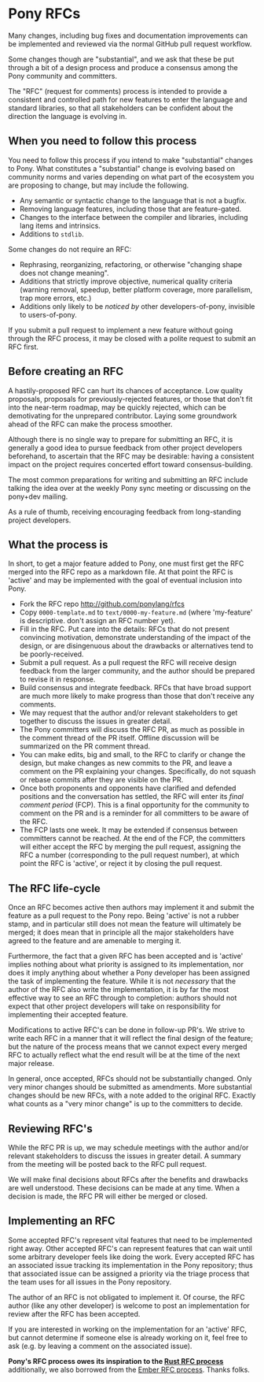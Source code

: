 # Pony RFCs

Many changes, including bug fixes and documentation improvements can be implemented and reviewed via the normal GitHub pull request workflow.

Some changes though are "substantial", and we ask that these be put through a bit of a design process and produce a consensus among the Pony community and committers.

The "RFC" (request for comments) process is intended to provide a consistent and controlled path for new features to enter the language and standard libraries, so that all stakeholders can be confident about the direction the language is evolving in.

## When you need to follow this process

You need to follow this process if you intend to make "substantial" changes to Pony. What constitutes a "substantial" change is evolving based on community norms and varies depending on what part of the ecosystem you are proposing to change, but may include the following.

   - Any semantic or syntactic change to the language that is not a bugfix.
   - Removing language features, including those that are feature-gated.
   - Changes to the interface between the compiler and libraries, including lang items and intrinsics.
   - Additions to `stdlib`.

Some changes do not require an RFC:

   - Rephrasing, reorganizing, refactoring, or otherwise "changing shape does not change meaning".
   - Additions that strictly improve objective, numerical quality criteria (warning removal, speedup, better platform coverage, more parallelism, trap more errors, etc.)
   - Additions only likely to be _noticed by_ other developers-of-pony,
invisible to users-of-pony.

If you submit a pull request to implement a new feature without going
through the RFC process, it may be closed with a polite request to
submit an RFC first.

## Before creating an RFC

A hastily-proposed RFC can hurt its chances of acceptance. Low quality proposals, proposals for previously-rejected features, or those that don't fit into the near-term roadmap, may be quickly rejected, which can be demotivating for the unprepared contributor. Laying some groundwork ahead of the RFC can make the process smoother.

Although there is no single way to prepare for submitting an RFC, it is generally a good idea to pursue feedback from other project developers beforehand, to ascertain that the RFC may be desirable: having a consistent impact on the project requires concerted effort toward consensus-building.

The most common preparations for writing and submitting an RFC include talking the idea over at the weekly Pony sync meeting or discussing on the pony+dev mailing.

As a rule of thumb, receiving encouraging feedback from long-standing project developers.

## What the process is

In short, to get a major feature added to Pony, one must first get the RFC merged into the RFC repo as a markdown file. At that point the RFC is 'active' and may be implemented with the goal of eventual inclusion into Pony.

* Fork the RFC repo http://github.com/ponylang/rfcs
* Copy `0000-template.md` to `text/0000-my-feature.md` (where 'my-feature' is descriptive. don't assign an RFC number yet).
* Fill in the RFC. Put care into the details: RFCs that do not present convincing motivation, demonstrate understanding of the impact of the design, or are disingenuous about the drawbacks or alternatives tend to be poorly-received.
* Submit a pull request. As a pull request the RFC will receive design feedback from the larger community, and the author should be prepared to revise it in response.
* Build consensus and integrate feedback. RFCs that have broad support are much
more likely to make progress than those that don't receive any comments. 
* We may request that the author and/or relevant stakeholders to get together to discuss the issues in greater detail.
* The Pony committers will discuss the RFC PR, as much as possible in the comment thread of the PR itself. Offline discussion will be summarized on the PR comment thread.
* You can make edits, big and small, to the RFC to clarify or change the design, but make changes as new commits to the PR, and leave a comment on the PR explaining your changes. Specifically, do not squash or rebase commits after they are visible on the PR.
* Once both proponents and opponents have clarified and defended positions and the conversation has settled, the RFC will enter its *final comment period* (FCP). This is a final opportunity for the community to comment on the PR and is a reminder for all committers to be aware of the RFC.
* The FCP lasts one week. It may be extended if consensus between committers cannot be reached. At the end of the FCP,  the committers will either accept the RFC by merging the pull request, assigning the RFC a number (corresponding to the pull request number), at which point the RFC is 'active', or reject it by closing the pull request.

## The RFC life-cycle

Once an RFC becomes active then authors may implement it and submit the feature as a pull request to the Pony repo. Being 'active' is not a rubber stamp, and in particular still does not mean the feature will ultimately be merged; it does mean that in principle all the major stakeholders have agreed to the feature and are amenable to merging it.

Furthermore, the fact that a given RFC has been accepted and is 'active' implies nothing about what priority is assigned to its implementation, nor does it imply anything about whether a Pony developer has been assigned the task of implementing the feature. While it is not *necessary* that the author of the RFC also write the implementation, it is by far the most effective way to see an RFC through to completion: authors should not expect that other project developers will take on responsibility for implementing their accepted feature.

Modifications to active RFC's can be done in follow-up PR's. We strive to write each RFC in a manner that it will reflect the final design of the feature; but the nature of the process means that we cannot expect every merged RFC to actually reflect what the end result will be at the time of the next major release.

In general, once accepted, RFCs should not be substantially changed. Only very minor changes should be submitted as amendments. More substantial changes should be new RFCs, with a note added to the original RFC. Exactly what counts as a "very minor change" is up to the committers to decide. 

## Reviewing RFC's

While the RFC PR is up, we may schedule meetings with the author and/or relevant stakeholders to discuss the issues in greater detail. A summary from the meeting will be posted back to the RFC pull request.

We will make final decisions about RFCs after the benefits and drawbacks are well understood. These decisions can be made at any time. When a decision is made, the RFC PR will either be merged or closed.

## Implementing an RFC

Some accepted RFC's represent vital features that need to be implemented right away. Other accepted RFC's can represent features that can wait until some arbitrary developer feels like doing the work. Every accepted RFC has an associated issue tracking its implementation in the Pony repository; thus that associated issue can be assigned a priority via the triage process that the team uses for all issues in the Pony repository.

The author of an RFC is not obligated to implement it. Of course, the RFC author (like any other developer) is welcome to post an implementation for review after the RFC has been accepted.

If you are interested in working on the implementation for an 'active' RFC, but cannot determine if someone else is already working on it, feel free to ask (e.g. by leaving a comment on the associated issue).

**Pony's RFC process owes its inspiration to the [Rust RFC process]** additionally, we also borrowed from the [Ember RFC process]. Thanks folks.

[Rust RFC process]: https://github.com/rust-lang/rfcs
[Ember RFC process]: https://github.com/emberjs/rfcs

